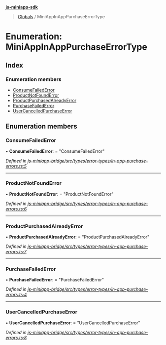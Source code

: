 **[js-miniapp-sdk](../README.md)**

> [Globals](../README.md) / MiniAppInAppPurchaseErrorType

# Enumeration: MiniAppInAppPurchaseErrorType

## Index

### Enumeration members

* [ConsumeFailedError](miniappinapppurchaseerrortype.md#consumefailederror)
* [ProductNotFoundError](miniappinapppurchaseerrortype.md#productnotfounderror)
* [ProductPurchasedAlreadyError](miniappinapppurchaseerrortype.md#productpurchasedalreadyerror)
* [PurchaseFailedError](miniappinapppurchaseerrortype.md#purchasefailederror)
* [UserCancelledPurchaseError](miniappinapppurchaseerrortype.md#usercancelledpurchaseerror)

## Enumeration members

### ConsumeFailedError

•  **ConsumeFailedError**:  = "ConsumeFailedError"

*Defined in [js-miniapp-bridge/src/types/error-types/in-app-purchase-errors.ts:5](https://github.com/rakutentech/js-miniapp/blob/2f882c8/js-miniapp-bridge/src/types/error-types/in-app-purchase-errors.ts#L5)*

___

### ProductNotFoundError

•  **ProductNotFoundError**:  = "ProductNotFoundError"

*Defined in [js-miniapp-bridge/src/types/error-types/in-app-purchase-errors.ts:6](https://github.com/rakutentech/js-miniapp/blob/2f882c8/js-miniapp-bridge/src/types/error-types/in-app-purchase-errors.ts#L6)*

___

### ProductPurchasedAlreadyError

•  **ProductPurchasedAlreadyError**:  = "ProductPurchasedAlreadyError"

*Defined in [js-miniapp-bridge/src/types/error-types/in-app-purchase-errors.ts:7](https://github.com/rakutentech/js-miniapp/blob/2f882c8/js-miniapp-bridge/src/types/error-types/in-app-purchase-errors.ts#L7)*

___

### PurchaseFailedError

•  **PurchaseFailedError**:  = "PurchaseFailedError"

*Defined in [js-miniapp-bridge/src/types/error-types/in-app-purchase-errors.ts:4](https://github.com/rakutentech/js-miniapp/blob/2f882c8/js-miniapp-bridge/src/types/error-types/in-app-purchase-errors.ts#L4)*

___

### UserCancelledPurchaseError

•  **UserCancelledPurchaseError**:  = "UserCancelledPurchaseError"

*Defined in [js-miniapp-bridge/src/types/error-types/in-app-purchase-errors.ts:8](https://github.com/rakutentech/js-miniapp/blob/2f882c8/js-miniapp-bridge/src/types/error-types/in-app-purchase-errors.ts#L8)*
